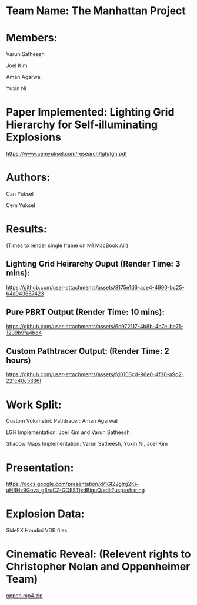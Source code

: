 # Team Name: The Manhattan Project

# Members:
Varun Satheesh

Joel Kim

Aman Agarwal

Yuxin Ni

# Paper Implemented: Lighting Grid Hierarchy for Self-illuminating Explosions 
https://www.cemyuksel.com/research/lgh/lgh.pdf

# Authors: 
Can Yuksel

Cem Yuksel

# Results:
(Times to render single frame on M1 MacBook Air)
## Lighting Grid Heirarchy Ouput (Render Time: 3 mins): 
https://github.com/user-attachments/assets/8175e1d6-ace4-4990-bc25-64a943667423

## Pure PBRT Output (Render Time: 10 mins): 
https://github.com/user-attachments/assets/6c972117-4b8b-4b7e-be71-1209b9fa4bd4

## Custom Pathtracer Output: (Render Time: 2 hours)
https://github.com/user-attachments/assets/fd0103cd-96e0-4f30-a9d2-221c40c5336f


# Work Split:
Custom Volumetric Pathtracer: Aman Agarwal

LGH Implementation: Joel Kim and Varun Satheesh

Shadow Maps Implementation: Varun Satheesh, Yuxin Ni, Joel Kim

# Presentation: 
https://docs.google.com/presentation/d/1GI22gIrg2Ki-uHBHz9Gova_g8ruCZ-GQESTjxdBiguQ/edit?usp=sharing

# Explosion Data:
SideFX Houdini VDB files

# Cinematic Reveal: (Relevent rights to Christopher Nolan and Oppenheimer Team)
[oppen.mp4.zip](https://github.com/user-attachments/files/20151230/oppen.mp4.zip)


